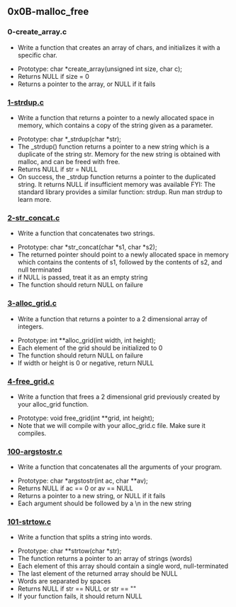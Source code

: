 ## 0x0B-malloc_free

### 0-create_array.c
- Write a function that creates an array of chars, and initializes it with a specific char.
* Prototype: char *create_array(unsigned int size, char c);
* Returns NULL if size = 0
* Returns a pointer to the array, or NULL if it fails

### [1-strdup.c](./1-strdup.c)
- Write a function that returns a pointer to a newly allocated space in memory, which contains a copy of the string given as a parameter.
* Prototype: char *_strdup(char *str);
* The _strdup() function returns a pointer to a new string which is a duplicate of the string str. Memory for the new string is obtained with malloc, and can be freed with free.
* Returns NULL if str = NULL
* On success, the _strdup function returns a pointer to the duplicated string. It returns NULL if insufficient memory was available
FYI: The standard library provides a similar function: strdup. Run man strdup to learn more.

### [2-str_concat.c](./2-str_concat.c)
- Write a function that concatenates two strings.
* Prototype: char *str_concat(char *s1, char *s2);
* The returned pointer should point to a newly allocated space in memory which contains the contents of s1, followed by the contents of s2, and null terminated
* if NULL is passed, treat it as an empty string
* The function should return NULL on failure

### [3-alloc_grid.c](./3-alloc_grid.c)
- Write a function that returns a pointer to a 2 dimensional array of integers.
* Prototype: int **alloc_grid(int width, int height);
* Each element of the grid should be initialized to 0
* The function should return NULL on failure
* If width or height is 0 or negative, return NULL

### [4-free_grid.c](./4-free_grid.c)
- Write a function that frees a 2 dimensional grid previously created by your alloc_grid function.
* Prototype: void free_grid(int **grid, int height);
* Note that we will compile with your alloc_grid.c file. Make sure it compiles.

### [100-argstostr.c](./100-argstostr.c)
- Write a function that concatenates all the arguments of your program.
* Prototype: char *argstostr(int ac, char **av);
* Returns NULL if ac == 0 or av == NULL
* Returns a pointer to a new string, or NULL if it fails
* Each argument should be followed by a \n in the new string

### [101-strtow.c](./101-strtow.c)
- Write a function that splits a string into words.
* Prototype: char **strtow(char *str);
* The function returns a pointer to an array of strings (words)
* Each element of this array should contain a single word, null-terminated
* The last element of the returned array should be NULL
* Words are separated by spaces
* Returns NULL if str == NULL or str == ""
* If your function fails, it should return NULL
